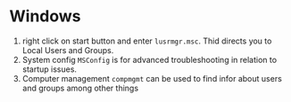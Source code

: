 # Windows
1. right click on start button and enter `lusrmgr.msc`. Thid directs you to Local Users and Groups.
2. System config `MSConfig` is for advanced troubleshooting in relation to startup issues.
3. Computer management `compmgmt` can be used to find infor about users and groups among other things
